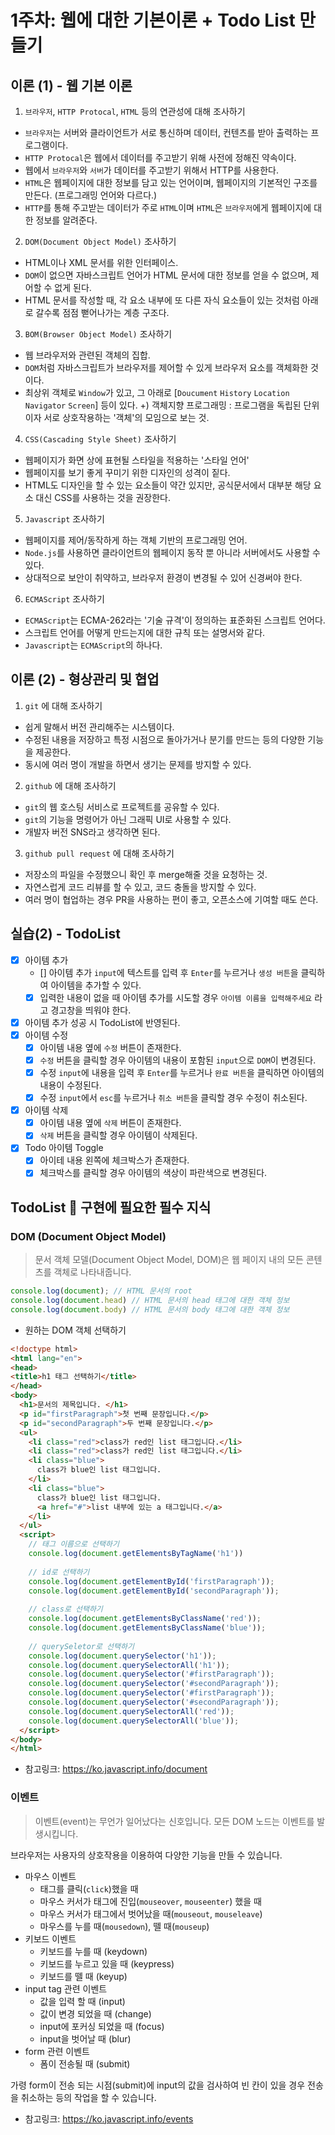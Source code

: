 # 1주차: 웹에 대한 기본이론 + Todo List 만들기


## 이론 (1) - 웹 기본 이론
1. `브라우저`, `HTTP Protocal`, `HTML` 등의 연관성에 대해 조사하기
- `브라우저`는 서버와 클라이언트가 서로 통신하며 데이터, 컨텐츠를 받아 출력하는 프로그램이다.
- `HTTP Protocal`은 웹에서 데이터를 주고받기 위해 사전에 정해진 약속이다.
- 웹에서 `브라우저`와 `서버`가 데이터를 주고받기 위해서 HTTP를 사용한다.
- `HTML`은 웹페이지에 대한 정보를 담고 있는 언어이며, 웹페이지의 기본적인 구조를 만든다. (프로그래밍 언어와 다르다.)
- `HTTP`를 통해 주고받는 데이터가 주로 `HTML`이며 `HTML`은 `브라우저`에게 웹페이지에 대한 정보를 알려준다.
2. `DOM(Document Object Model)` 조사하기
- HTML이나 XML 문서를 위한 인터페이스.
- `DOM`이 없으면 자바스크립트 언어가 HTML 문서에 대한 정보를 얻을 수 없으며, 제어할 수 없게 된다.
- HTML 문서를 작성할 때, 각 요소 내부에 또 다른 자식 요소들이 있는 것처럼 아래로 갈수록 점점 뻗어나가는 계층 구조다.
3. `BOM(Browser Object Model)` 조사하기
- 웹 브라우저와 관련된 객체의 집합.
- `DOM`처럼 자바스크립트가 브라우저를 제어할 수 있게 브라우저 요소를 객체화한 것이다.
- 최상위 객체로 `Window`가 있고, 그 아래로 [`Doucument` `History` `Location` `Navigator` `Screen`] 등이 있다.
+) 객체지향 프로그래밍 : 프로그램을 독립된 단위이자 서로 상호작용하는 '객체'의 모임으로 보는 것.
4. `CSS(Cascading Style Sheet)` 조사하기
- 웹페이지가 화면 상에 표현될 스타일을 적용하는 '스타일 언어'
- 웹페이지를 보기 좋게 꾸미기 위한 디자인의 성격이 짙다.
- HTML도 디자인을 할 수 있는 요소들이 약간 있지만, 공식문서에서 대부분 해당 요소 대신 CSS를 사용하는 것을 권장한다.
5. `Javascript` 조사하기
- 웹페이지를 제어/동작하게 하는 객체 기반의 프로그래밍 언어.
- `Node.js`를 사용하면 클라이언트의 웹페이지 동작 뿐 아니라 서버에서도 사용할 수 있다.
- 상대적으로 보안이 취약하고, 브라우저 환경이 변경될 수 있어 신경써야 한다.
6. `ECMAScript` 조사하기
- `ECMAScript`는 ECMA-262라는 '기술 규격'이 정의하는 표준화된 스크립트 언어다.
- 스크립트 언어를 어떻게 만드는지에 대한 규칙 또는 설명서와 같다.
- `Javascript`는 `ECMAScript`의 하나다.


## 이론 (2) - 형상관리 및 협업
1. `git` 에 대해 조사하기
- 쉽게 말해서 버전 관리해주는 시스템이다.
- 수정된 내용을 저장하고 특정 시점으로 돌아가거나 분기를 만드는 등의 다양한 기능을 제공한다.
- 동시에 여러 명이 개발을 하면서 생기는 문제를 방지할 수 있다.
2. `github` 에 대해 조사하기
- `git`의 웹 호스팅 서비스로 프로젝트를 공유할 수 있다.
- `git`의 기능을 명령어가 아닌 그래픽 UI로 사용할 수 있다.
-  개발자 버전 SNS라고 생각하면 된다.
3. `github pull request` 에 대해 조사하기
- 저장소의 파일을 수정했으니 확인 후 merge해줄 것을 요청하는 것.
- 자연스럽게 코드 리뷰를 할 수 있고, 코드 충돌을 방지할 수 있다.
- 여러 명이 협업하는 경우 PR을 사용하는 편이 좋고, 오픈소스에 기여할 때도 쓴다.


## 실습(2)  - TodoList
- [X] 아이템 추가
  - [] 아이템 추가 `input`에 텍스트를 입력 후 `Enter`를 누르거나 `생성 버튼`을 클릭하여 아이템을 추가할 수 있다.
  - [X] 입력한 내용이 없을 때 아이템 추가를 시도할 경우 `아이템 이름을 입력해주세요` 라고 경고창을 띄워야 한다.
- [X] 아이템 추가 성공 시 TodoList에 반영된다.
- [X] 아이템 수정
  - [X] 아이템 내용 옆에 `수정` 버튼이 존재한다.
  - [X] `수정` 버튼을 클릭할 경우 아이템의 내용이 포함된 `input`으로 `DOM`이 변경된다.
  - [X] 수정 `input`에 내용을 입력 후 `Enter`를 누르거나 `완료 버튼`을 클릭하면 아이템의 내용이 수정된다.
  - [X] 수정 `input`에서 `esc`를 누르거나 `취소 버튼`을 클릭할 경우 수정이 취소된다.
- [X] 아이템 삭제
  - [X] 아이템 내용 옆에 `삭제` 버튼이 존재한다.
  - [X] `삭제` 버튼을 클릭할 경우 아이템이 삭제된다.
- [X] Todo 아이템 Toggle
  - [X] 아이테 내용 왼쪽에 체크박스가 존재한다.
  - [X] 체크박스를 클릭할 경우 아이템의 색상이 파란색으로 변경된다.
  
## TodoList 👀 구현에 필요한 필수 지식

### DOM (Document Object Model) 

> 문서 객체 모델(Document Object Model, DOM)은 웹 페이지 내의 모든 콘텐츠를 객체로 나타내줍니다.

```js
console.log(document); // HTML 문서의 root
console.log(document.head) // HTML 문서의 head 태그에 대한 객체 정보
console.log(document.body) // HTML 문서의 body 태그에 대한 객체 정보
```

- 원하는 DOM 객체 선택하기
```html
<!doctype html>
<html lang="en">
<head>
<title>h1 태그 선택하기</title>
</head>
<body>
  <h1>문서의 제목입니다. </h1>
  <p id="firstParagraph">첫 번째 문장입니다.</p>
  <p id="secondParagraph">두 번째 문장입니다.</p>
  <ul>
    <li class="red">class가 red인 list 태그입니다.</li>
    <li class="red">class가 red인 list 태그입니다.</li>
    <li class="blue">
      class가 blue인 list 태그입니다.
    </li>
    <li class="blue">
      class가 blue인 list 태그입니다.
      <a href="#">list 내부에 있는 a 태그입니다.</a>      
    </li>
  </ul>
  <script>
    // 태그 이름으로 선택하기
    console.log(document.getElementsByTagName('h1'))
    
    // id로 선택하기
    console.log(document.getElementById('firstParagraph'));
    console.log(document.getElementById('secondParagraph'));
    
    // class로 선택하기
    console.log(document.getElementsByClassName('red'));
    console.log(document.getElementsByClassName('blue'));
    
    // querySeletor로 선택하기
    console.log(document.querySelector('h1'));
    console.log(document.querySelectorAll('h1'));
    console.log(document.querySelector('#firstParagraph'));
    console.log(document.querySelector('#secondParagraph'));
    console.log(document.querySelector('#firstParagraph'));
    console.log(document.querySelector('#secondParagraph'));
    console.log(document.querySelectorAll('red'));
    console.log(document.querySelectorAll('blue'));
  </script>
</body>
</html>
```

- 참고링크: https://ko.javascript.info/document

### 이벤트

> 이벤트(event)는 무언가 일어났다는 신호입니다. 모든 DOM 노드는 이벤트를 발생시킵니다.

브라우저는 사용자의 상호작용을 이용하여 다양한 기능을 만들 수 있습니다.

- 마우스 이벤트
  - 태그를 클릭(`click`)했을 때
  - 마우스 커서가 태그에 진입(`mouseover`, `mouseenter`) 했을 때
  - 마우스 커서가 태그에서 벗어났을 때(`mouseout`, `mouseleave`)
  - 마우스를 누를 때(`mousedown`), 뗄 때(`mouseup`)
- 키보드 이벤트
  - 키보드를 누를 때 (keydown)
  - 키보드를 누르고 있을 때 (keypress)
  - 키보드를 뗄 때 (keyup)
- input tag 관련 이벤트
  - 값을 입력 할 때 (input)
  - 값이 변경 되었을 때 (change)
  - input에 포커싱 되었을 때 (focus)
  - input을 벗어날 때 (blur)
- form 관련 이벤트
  - 폼이 전송될 때 (submit)

가령 form이 전송 되는 시점(submit)에 input의 값을 검사하여 빈 칸이 있을 경우 전송을 취소하는 등의 작업을 할 수 있습니다.

- 참고링크: https://ko.javascript.info/events



